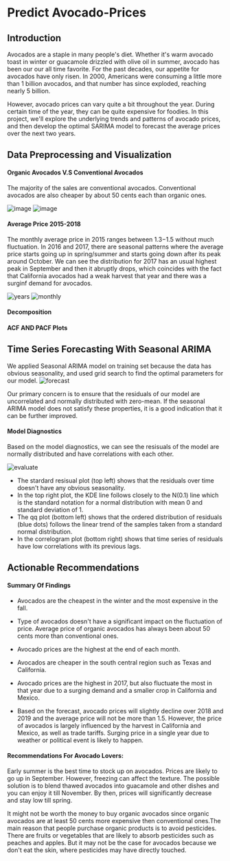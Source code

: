 # Predict Avocado-Prices
## Introduction
Avocados are a staple in many people's diet. Whether it's warm avocado toast in winter or guacamole drizzled with olive oil in summer, avocado has been our our all time favorite. For the past decades, our appetite for avocados have only risen. In 2000, Americans were consuming a little more than 1 billion avocados, and that number has since exploded, reaching nearly 5 billion.

However, avocado prices can vary quite a bit throughout the year. During certain time of the year, they can be quite expensive for foodies. In this project, we'll explore the underlying trends and patterns of avocado prices, and then develop the optimal SARIMA model to forecast the average prices over the next two years.

## Data Preprocessing and Visualization

#### Organic Avocados V.S Conventional Avocados
The majority of the sales are conventional avocados. Conventional avocados are also cheaper by about 50 cents each than organic ones.

![image](https://user-images.githubusercontent.com/57699414/78824462-9d0d2e80-799b-11ea-8a7e-a51810740708.png)
![image](https://user-images.githubusercontent.com/57699414/78750134-da86a300-792c-11ea-9f2b-ac8ecdef1b17.png)

#### Average Price 2015-2018
The monthly average price in 2015 ranges between $1.3-$1.5 without much fluctuation. In 2016 and 2017, there are seasonal patterns where the average price starts going up in spring/summer and starts going down after its peak around October. We can see the distribution for 2017 has an usual highest peak in September and then it abruptly drops, which coincides with the fact that California avocados had a weak harvest that year and there was a surginf demand for avocados.

![years](https://user-images.githubusercontent.com/57699414/78824786-29b7ec80-799c-11ea-8808-28c6a214f771.png)
![monthly](https://user-images.githubusercontent.com/57699414/78825141-af3b9c80-799c-11ea-9753-568cedb71cbe.png)

#### Decomposition 



#### ACF AND PACF Plots

## Time Series Forecasting With Seasonal ARIMA
We applied Seasonal ARIMA model on training set because the data has obvious seasonality, and used grid search to find the optimal parameters for our model. 
![forecast](https://user-images.githubusercontent.com/57699414/78818290-aabdb680-7991-11ea-8cc4-0ef99908ff55.png)

Our primary concern is to ensure that the residuals of our model are uncorrelated and normally distributed with zero-mean. If the seasonal ARIMA model does not satisfy these properties, it is a good indication that it can be further improved.

#### Model Diagnostics
Based on the model diagnostics, we can see the resisuals of the model are normally distributed and have correlations with each other.

![evaluate](https://user-images.githubusercontent.com/57699414/78818827-80b8c400-7992-11ea-853e-4c02d17b650c.png)

- The stardard resisual plot (top left) shows that the residuals over time doesn't have any obvious seasonality.
- In the top right plot, the KDE line follows closely to the N(0.1) line which is the standard notation for a normal distribution with mean 0 and standard deviation of 1.
- The qq plot (bottom left) shows that the ordered distribution of residuals (blue dots) follows the linear trend of the samples taken from a standard normal distribution.
- In the correlogram plot (bottom right) shows that time series of residuals have low correlations with its previous lags.

## Actionable Recommendations
#### Summary Of Findings
- Avocados are the cheapest in the winter and the most expensive in the fall.

- Type of avocados doesn't have a significant impact on the fluctuation of price. Average price of organic avocados has always been about 50 cents more than conventional ones.

- Avocado prices are the highest at the end of each month.

- Avocados are cheaper in the south central region such as Texas and California.

- Avocado prices are the highest in 2017, but also fluctuate the most in that year due to a surging demand and a smaller crop in California and Mexico.

- Based on the forecast, avocado prices will slightly decline over 2018 and 2019 and the average price will not be more than 1.5. However, the price of avocados is largely influenced by the harvest in California and Mexico, as well as trade tariffs. Surging price in a single year due to weather or political event is likely to happen.

#### Recommendations For Avocado Lovers:
Early summer is the best time to stock up on avocados. Prices are likely to go up in September. However, freezing can affect the texture. The possible solution is to blend thawed avocados into guacamole and other dishes and you can enjoy it till November. By then, prices will significantly decrease and stay low till spring.

It might not be worth the money to buy organic avocados since organic avocados are at least 50 cents more expensive then conventional ones.The main reason that people purchase organic products is to avoid pesticides. There are fruits or vegetables that are likely to absorb pesticides such as peaches and apples. But it may not be the case for avocados because we don't eat the skin, where pesticides may have directly touched.
